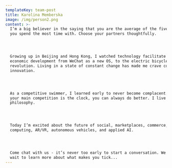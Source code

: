 ```yaml
---
templateKey: team-post
title: Karolina Memberska
image: /img/person2.png
content: >-
  I’m a big believer in the saying that you are the average of the five people
  you spend the most time with. Choose your partners thoughtfully.




  Growing up in Beijing and Hong Kong, I watched technology facilitate rapid
  economic development from WeChat as a new OS, to the electric bicycle
  revolution. Living in a state of constant change has made me crave continuous
  innovation.




  As a competitive swimmer, I learned early to never become complacent. When
  your main competition is the clock, you can always do better. I live by this
  philosophy.




  Today I’m excited about the future of social, marketplaces, commerce, voice
  computing, AR/VR, autonomous vehicles, and applied AI.




  Come chat with us - it’s never too early to start a conversation. We can’t
  wait to learn more about what makes you tick...
---
```



